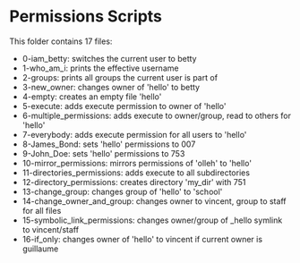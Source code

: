 # Permissions Scripts

This folder contains 17 files:

- 0-iam_betty: switches the current user to betty
- 1-who_am_i: prints the effective username
- 2-groups: prints all groups the current user is part of
- 3-new_owner: changes owner of 'hello' to betty
- 4-empty: creates an empty file 'hello'
- 5-execute: adds execute permission to owner of 'hello'
- 6-multiple_permissions: adds execute to owner/group, read to others for 'hello'
- 7-everybody: adds execute permission for all users to 'hello'
- 8-James_Bond: sets 'hello' permissions to 007
- 9-John_Doe: sets 'hello' permissions to 753
- 10-mirror_permissions: mirrors permissions of 'olleh' to 'hello'
- 11-directories_permissions: adds execute to all subdirectories
- 12-directory_permissions: creates directory 'my_dir' with 751
- 13-change_group: changes group of 'hello' to 'school'
- 14-change_owner_and_group: changes owner to vincent, group to staff for all files
- 15-symbolic_link_permissions: changes owner/group of _hello symlink to vincent/staff
- 16-if_only: changes owner of 'hello' to vincent if current owner is guillaume

